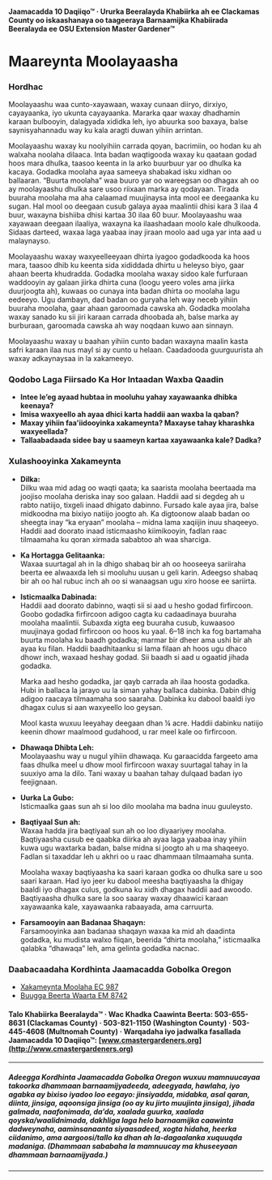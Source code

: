 #### Jaamacadda 10 Daqiiqo™ · Ururka Beeralayda Khabiirka ah ee Clackamas County oo iskaashanaya oo taageeraya Barnaamijka Khabiirada Beeralayda ee OSU Extension Master Gardener™

# Maareynta Moolayaasha

### Hordhac

Moolayaashu waa cunto-xayawaan, waxay cunaan diiryo, dirxiyo, cayayaanka, iyo ukunta cayayaanka. Mararka qaar waxay dhadhamin karaan bulbooyin, dalagyada xididka leh, iyo abuurka soo baxaya, balse saynisyahannadu way ku kala aragti duwan yihiin arrintan.

Moolayaashu waxay ku noolyihiin carrada qoyan, bacrimiin, oo hodan ku ah walxaha noolaha dilaaca. Inta badan waqtigooda waxay ku qaataan godad hoos mara dhulka, taasoo keenta in la arko buurbuur yar oo dhulka ka kacaya. Godadka moolaha ayaa sameeya shabakad isku xidhan oo ballaaran. “Buurta moolaha” waa buuro yar oo wareegsan oo dhagax ah oo ay moolayaashu dhulka sare usoo riixaan marka ay qodayaan. Tirada buuraha moolaha ma aha calaamad muujinaysa inta mool ee deegaanka ku sugan. Hal mool oo deegaan cusub galaya ayaa maalintii dhisi kara 3 ilaa 4 buur, waxayna bishiiba dhisi kartaa 30 ilaa 60 buur. Moolayaashu waa xayawaan deegaan ilaaliya, waxayna ka ilaashadaan moolo kale dhulkooda. Sidaas darteed, waxaa laga yaabaa inay jiraan moolo aad uga yar inta aad u malaynayso.

Moolayaashu waxay waxyeelleeyaan dhirta iyagoo godadkooda ka hoos mara, taasoo dhib ku keenta sida xididdada dhirtu u heleyso biyo, gaar ahaan beerta khudradda. Godadka moolaha waxay sidoo kale furfuraan waddooyin ay galaan jiirka dhirta cuna (loogu yeero voles ama jiirka duurjoogta ah), kuwaas oo cunaya inta badan dhirta oo moolaha lagu eedeeyo. Ugu dambayn, dad badan oo guryaha leh way neceb yihiin buuraha moolaha, gaar ahaan garoomada cawska ah. Godadka moolaha waxay sanado ku sii jiri karaan carrada dhoobada ah, balse marka ay burburaan, garoomada cawska ah way noqdaan kuwo aan sinnayn.

Moolayaashu waxay u baahan yihiin cunto badan waxayna maalin kasta safri karaan ilaa nus mayl si ay cunto u helaan. Caadadooda guurguurista ah waxay adkaynaysaa in la xakameeyo.

### Qodobo Laga Fiirsado Ka Hor Intaadan Waxba Qaadin

- **Intee le’eg ayaad hubtaa in mooluhu yahay xayawaanka dhibka keenaya?**
- **Imisa waxyeello ah ayaa dhici karta haddii aan waxba la qaban?**
- **Maxay yihiin faa'iidooyinka xakameynta? Maxayse tahay kharashka waxyeellada?**
- **Tallaabadaada sidee bay u saameyn kartaa xayawaanka kale? Dadka?**

### Xulashooyinka Xakameynta

- **Dilka:**  
  Dilku waa mid adag oo waqti qaata; ka saarista moolaha beertaada ma joojiso moolaha deriska inay soo galaan. Haddii aad si degdeg ah u rabto natiijo, tixgeli inaad dhigato dabinno. Fursado kale ayaa jira, balse midkoodna ma bixiyo natiijo joogto ah. Ka digtoonow alaab badan oo sheegta inay “ka eryaan” moolaha – midna lama xaqiijin inuu shaqeeyo. Haddii aad doorato inaad isticmaasho kiimikooyin, fadlan raac tilmaamaha ku qoran xirmada sababtoo ah waa sharciga.

- **Ka Hortagga Gelitaanka:**  
  Waxaa suurtagal ah in la dhigo shabaq bir ah oo hooseeya sariiraha beerta ee alwaaxda leh si mooluhu uusan u geli karin. Adeegso shabaq bir ah oo hal rubuc inch ah oo si wanaagsan ugu xiro hoose ee sariirta.

- **Isticmaalka Dabinada:**  
  Haddii aad doorato dabinno, waqti sii si aad u hesho godad firfircoon. Goobo godadka firfircoon adigoo cagta ku cadaadinaya buuraha moolaha maalintii. Subaxda xigta eeg buuraha cusub, kuwaasoo muujinaya godad firfircoon oo hoos ku yaal. 6–18 inch ka fog bartamaha buurta moolaha ku baadh godadka; marmar bir dheer ama ushi bir ah ayaa ku filan. Haddii baadhitaanku si lama filaan ah hoos ugu dhaco dhowr inch, waxaad heshay godad. Sii baadh si aad u ogaatid jihada godadka.

  Marka aad hesho godadka, jar qayb carrada ah ilaa hoosta godadka. Hubi in ballaca la jarayo uu la siman yahay ballaca dabinka. Dabin dhig adigoo raacaya tilmaamaha soo saaraha. Dabinka ku dabool baaldi iyo dhagax culus si aan waxyeello loo geysan.

  Mool kasta wuxuu leeyahay deegaan dhan ¼ acre. Haddii dabinku natiijo keenin dhowr maalmood gudahood, u rar meel kale oo firfircoon.

- **Dhawaqa Dhibta Leh:**  
  Moolayaashu way u nugul yihiin dhawaqa. Ku garaacidda fargeeto ama faas dhulka meel u dhow mool firfircoon waxay suurtagal tahay in la suuxiyo ama la dilo. Tani waxay u baahan tahay dulqaad badan iyo feejignaan.

- **Uurka La Gubo:**  
  Isticmaalka gaas sun ah si loo dilo moolaha ma badna inuu guuleysto.

- **Baqtiyaal Sun ah:**  
  Waxaa hadda jira baqtiyaal sun ah oo loo diyaariyey moolaha. Baqtiyaasha cusub ee qaabka diirka ah ayaa laga yaabaa inay yihiin kuwa ugu waxtarka badan, balse midna si joogto ah u ma shaqeeyo. Fadlan si taxaddar leh u akhri oo u raac dhammaan tilmaamaha sunta.

  Moolaha waxay baqtiyaasha ka saari karaan godka oo dhulka sare u soo saari karaan. Had iyo jeer ku dabool meesha baqtiyaasha la dhigay baaldi iyo dhagax culus, godkuna ku xidh dhagax haddii aad awoodo. Baqtiyaasha dhulka sare la soo saaray waxay dhaawici karaan xayawaanka kale, xayawaanka rabaayada, ama carruurta.

- **Farsamooyin aan Badanaa Shaqayn:**  
  Farsamooyinka aan badanaa shaqayn waxaa ka mid ah daadinta godadka, ku mudista walxo fiiqan, beerida “dhirta moolaha,” isticmaalka qalabka “dhawaqa” leh, ama gelinta godadka nacnac.

### Daabacaadaha Kordhinta Jaamacadda Gobolka Oregon

- [Xakameynta Moolaha EC 987](https://catalog.extension.oregonstate.edu)
- [Buugga Beerta Waarta EM 8742](https://catalog.extension.oregonstate.edu)

#### Talo Khabiirka Beeralayda™ · Wac Khadka Caawinta Beerta: 503-655-8631 (Clackamas County) · 503-821-1150 (Washington County) · 503-445-4608 (Multnomah County) · Warqadaha iyo jadwalka fasallada Jaamacadda 10 Daqiiqo™: [www.cmastergardeners.org](http://www.cmastergardeners.org)

---

##### Adeegga Kordhinta Jaamacadda Gobolka Oregon wuxuu mamnuucayaa takoorka dhammaan barnaamijyadeeda, adeegyada, hawlaha, iyo agabka ay bixiso iyadoo loo eegayo: jinsiyadda, midabka, asal qaran, diinta, jinsiga, aqoonsiga jinsiga (oo ay ku jirto muujinta jinsiga), jihada galmada, naafonimada, da’da, xaalada guurka, xaalada qoyska/waalidnimada, dakhliga laga helo barnaamijka caawinta dadweynaha, aaminsanaanta siyaasadeed, xogta hidaha, heerka ciidanimo, ama aargoosi/tallo ka dhan ah la-dagaalanka xuquuqda madaniga. (Dhammaan sababaha la mamnuucay ma khuseeyaan dhammaan barnaamijyada.)
---